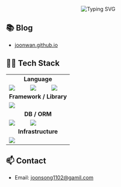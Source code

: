 <p align="center">
  <img src="https://readme-typing-svg.demolab.com?font=Fira+Code&size=26&pause=1000&color=F7A41D&center=true&vCenter=true&width=435&lines=Hi!+I'm+joonwan" alt="Typing SVG" />
  <br>
</p>


## 📚 Blog

- [joonwan.github.io](https://joonwan.github.io)


## 🏴‍☠️ Tech Stack

<table align="center">
  <tr>
    <td align="center" colspan="4"><b>Language</b></td>
  </tr>
  <tr>
    <td><img src="https://img.shields.io/badge/Java-007396?style=for-the-badge&logo=java&logoColor=white"/></td>
    <td><img src="https://img.shields.io/badge/C-00599C?style=for-the-badge&logo=c&logoColor=white"/></td>
    <td><img src="https://img.shields.io/badge/C++-00599C?style=for-the-badge&logo=c%2B%2B&logoColor=white"/></td>
  </tr>
  <tr>
    <td align="center" colspan="4"><b>Framework / Library</b></td>
  </tr>
  <tr>
    <td><img src="https://img.shields.io/badge/Spring_Boot-6DB33F?style=for-the-badge&logo=springboot&logoColor=white"/></td>
  </tr>
  <tr>
    <td align="center" colspan="4"><b>DB / ORM</b></td>
  </tr>
  <tr>
    <td><img src="https://img.shields.io/badge/MySQL-4479A1?style=for-the-badge&logo=mysql&logoColor=white"/></td>
    <td><img src="https://img.shields.io/badge/JPA/Hibernate-59666C?style=for-the-badge&logo=hibernate&logoColor=white"/></td>
  </tr>
  <tr>
    <td align="center" colspan="4"><b>Infrastructure</b></td>
  </tr>
  <tr>
    <td><img src="https://img.shields.io/badge/Docker-2496ED?style=for-the-badge&logo=docker&logoColor=white"/></td>
  </tr>
</table>


## 📫 Contact

- Email: joonsong1102@gamil.com

